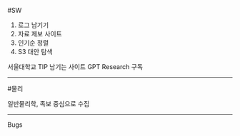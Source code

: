 #SW

1. 로그 남기기
2. 자료 제보 사이트
3. 인기순 정렬
4. S3 대안 탐색

서울대학교 TIP 남기는 사이트
GPT Research 구독

---

#물리

일반물리학, 족보 중심으로 수집

---

Bugs
